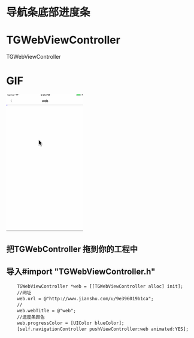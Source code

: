 # 导航条底部进度条
# TGWebViewController
TGWebViewController
# GIF
![TGWebViewController](GIF/ScreenImage.gif "TGWebViewController")

## 把TGWebController 拖到你的工程中 
## 导入#import "TGWebViewController.h"
```
    TGWebViewController *web = [[TGWebViewController alloc] init];
    //网址
    web.url = @"http://www.jianshu.com/u/9e396019b1ca";
    //
    web.webTitle = @"web";
    //进度条颜色
    web.progressColor = [UIColor blueColor];
    [self.navigationController pushViewController:web animated:YES];
 ```  
 
 
 
